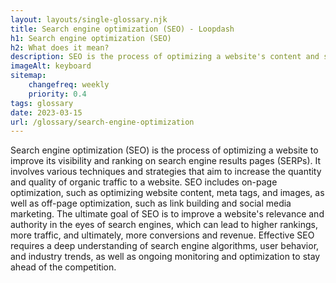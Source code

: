 ```yaml
--- 
layout: layouts/single-glossary.njk
title: Search engine optimization (SEO) - Loopdash
h1: Search engine optimization (SEO)
h2: What does it mean?
description: SEO is the process of optimizing a website's content and structure to improve its visibility and ranking on search engines like Google, and can be achieved through various plugins and techniques in Wordpress.
imageAlt: keyboard
sitemap:
	changefreq: weekly
	priority: 0.4
tags: glossary
date: 2023-03-15
url: /glossary/search-engine-optimization
---
```


Search engine optimization (SEO) is the process of optimizing a website to improve its visibility and ranking on search engine results pages (SERPs). It involves various techniques and strategies that aim to increase the quantity and quality of organic traffic to a website. SEO includes on-page optimization, such as optimizing website content, meta tags, and images, as well as off-page optimization, such as link building and social media marketing. The ultimate goal of SEO is to improve a website's relevance and authority in the eyes of search engines, which can lead to higher rankings, more traffic, and ultimately, more conversions and revenue. Effective SEO requires a deep understanding of search engine algorithms, user behavior, and industry trends, as well as ongoing monitoring and optimization to stay ahead of the competition.

